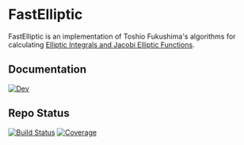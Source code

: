 # FastElliptic
FastElliptic is an implementation of Toshio Fukushima's algorithms for calculating [Elliptic Integrals and Jacobi Elliptic Functions](https://www.sciencedirect.com/science/article/pii/S037704271300201X).


## Documentation
[![Dev](https://img.shields.io/badge/docs-stable-blue.svg)](https://dchang19.github.io/FastElliptic/dev/)

## Repo Status
[![Build Status](https://github.com/dchang10/FastElliptic/workflows/CI/badge.svg)](https://github.com/dchang10/FastElliptic/actions)
[![Coverage](https://codecov.io/gh/dchang10/FastElliptic/branch/master/graph/badge.svg)](https://codecov.io/gh/dchang10/FastElliptic)
